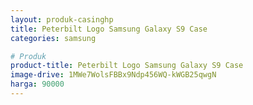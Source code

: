 ```yaml
---
layout: produk-casinghp
title: Peterbilt Logo Samsung Galaxy S9 Case
categories: samsung

# Produk
product-title: Peterbilt Logo Samsung Galaxy S9 Case
image-drive: 1MWe7WolsFBBx9Ndp456WQ-kWGB25qwgN
harga: 90000
---
```

